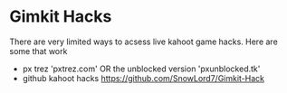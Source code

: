 # Gimkit Hacks

There are very limited ways to acsess live kahoot game hacks.
Here are some that work

- px trez 'pxtrez.com' OR the unblocked version 'pxunblocked.tk'
- github kahoot hacks https://github.com/SnowLord7/Gimkit-Hack
